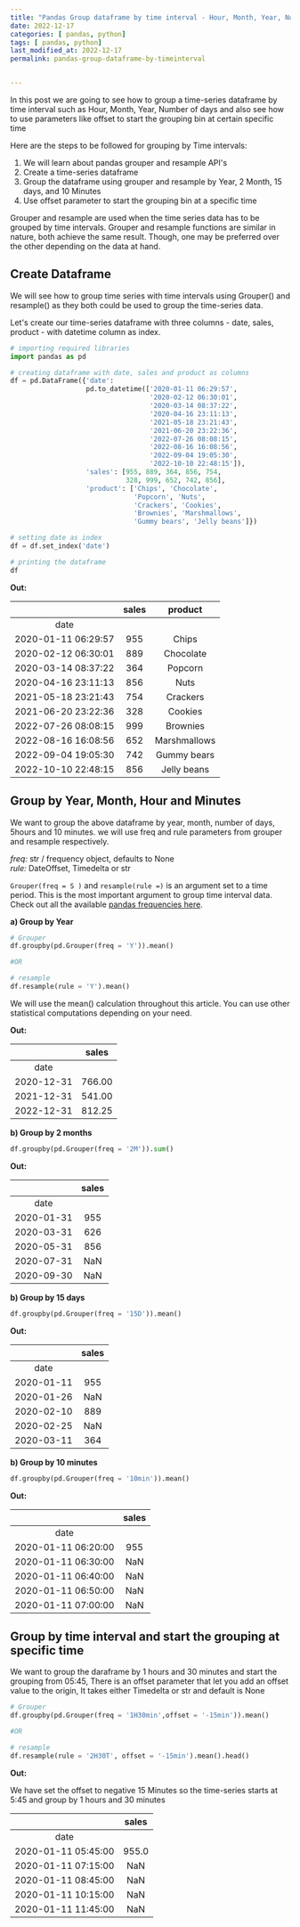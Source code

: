 ```yaml
---
title: "Pandas Group dataframe by time interval - Hour, Month, Year, Number of days and start grouping at specific time"
date: 2022-12-17
categories: [ pandas, python]
tags: [ pandas, python]
last_modified_at: 2022-12-17
permalink: pandas-group-dataframe-by-timeinterval


---
```


In this post we are going to see how to group a time-series dataframe by time interval such as Hour, Month, Year, Number of days and also see how to use parameters like offset to start the grouping bin at certain specific time

Here are the steps to be followed for grouping by Time intervals:

1. We will learn about pandas grouper and resample API's
2. Create a time-series dataframe
3. Group the dataframe using grouper and resample by Year, 2 Month, 15 days, and 10 Minutes
4. Use offset parameter to start the grouping bin at a specific time 

Grouper and resample are used when the time series data has to be grouped by time intervals. Grouper and resample functions are similar in nature, both achieve the same result. Though, one may be preferred over the other depending on the data at hand.

## Create Dataframe

We will see how to group time series with time intervals using Grouper() and resample() as they both could be used to group the time-series data.

Let's create our time-series dataframe with three columns - date, sales, product - with datetime column as index.

```python
# importing required libraries
import pandas as pd

# creating dataframe with date, sales and product as columns
df = pd.DataFrame({'date': 
                   pd.to_datetime(['2020-01-11 06:29:57', 
                                   '2020-02-12 06:30:01',
                                   '2020-03-14 08:37:22', 
                                   '2020-04-16 23:11:13',
                                   '2021-05-18 23:21:43', 
                                   '2021-06-20 23:22:36',
                                   '2022-07-26 08:08:15', 
                                   '2022-08-16 16:08:56',
                                   '2022-09-04 19:05:30', 
                                   '2022-10-10 22:48:15']),
                   'sales': [955, 889, 364, 856, 754, 
                             328, 999, 652, 742, 856],
                   'product': ['Chips', 'Chocolate', 
                               'Popcorn', 'Nuts', 
                               'Crackers', 'Cookies', 
                               'Brownies', 'Marshmallows',
                               'Gummy bears', 'Jelly beans']})

# setting date as index
df = df.set_index('date')

# printing the dataframe
df
```

**Out:**

|                     | sales |   product    |
| :-----------------: | :---: | :----------: |
|        date         |       |              |
| 2020-01-11 06:29:57 |  955  |    Chips     |
| 2020-02-12 06:30:01 |  889  |  Chocolate   |
| 2020-03-14 08:37:22 |  364  |   Popcorn    |
| 2020-04-16 23:11:13 |  856  |     Nuts     |
| 2021-05-18 23:21:43 |  754  |   Crackers   |
| 2021-06-20 23:22:36 |  328  |   Cookies    |
| 2022-07-26 08:08:15 |  999  |   Brownies   |
| 2022-08-16 16:08:56 |  652  | Marshmallows |
| 2022-09-04 19:05:30 |  742  | Gummy bears  |
| 2022-10-10 22:48:15 |  856  | Jelly beans  |

## Group by Year, Month, Hour and Minutes

We want to group the above dataframe by year, month, number of days, 5hours and 10 minutes. we will use freq and rule parameters from grouper and resample respectively.

*freq:* str / frequency object, defaults to None<br>
*rule:* DateOffset, Timedelta or str<br>

`Grouper(freq = S )` and `resample(rule =)` is an argument set to a time period. This is the most important argument to group time interval data. Check out all the available [pandas frequencies here](https://pandas.pydata.org/pandas-docs/stable/user_guide/timeseries.html#offset-aliases). 

**a) Group by Year**

```python
# Grouper
df.groupby(pd.Grouper(freq = 'Y')).mean()

#OR

# resample
df.resample(rule = 'Y').mean()
```

We will use the mean() calculation throughout this article. You can use other statistical computations depending on your need. 

**Out:**

|            | sales  |
| :--------: | :----: |
|    date    |        |
| 2020-12-31 | 766.00 |
| 2021-12-31 | 541.00 |
| 2022-12-31 | 812.25 |

**b) Group by 2 months**

```python
df.groupby(pd.Grouper(freq = '2M')).sum()
```

**Out:**

|            | sales |
| :--------: | :---: |
|    date    |       |
| 2020-01-31 |  955  |
| 2020-03-31 |  626  |
| 2020-05-31 |  856  |
| 2020-07-31 |  NaN  |
| 2020-09-30 |  NaN  |

**b) Group by 15 days**

```python
df.groupby(pd.Grouper(freq = '15D')).mean()
```

**Out:**

|            | sales |
| :--------: | :---: |
|    date    |       |
| 2020-01-11 |  955  |
| 2020-01-26 |  NaN  |
| 2020-02-10 |  889  |
| 2020-02-25 |  NaN  |
| 2020-03-11 |  364  |

**b) Group by 10 minutes**

```python
df.groupby(pd.Grouper(freq = '10min')).mean()
```

**Out:**

|                     | sales |
| :-----------------: | :---: |
|        date         |       |
| 2020-01-11 06:20:00 |  955  |
| 2020-01-11 06:30:00 |  NaN  |
| 2020-01-11 06:40:00 |  NaN  |
| 2020-01-11 06:50:00 |  NaN  |
| 2020-01-11 07:00:00 |  NaN  |

## **Group by time interval and start the grouping at specific time**

We want to group the daraframe by 1 hours and 30 minutes and start the grouping from 05:45, There is an offset parameter that let you add an offset value to the origin, It takes either Timedelta or str and default is None<br>

```python
# Grouper
df.groupby(pd.Grouper(freq = '1H30min',offset = '-15min')).mean()

#OR

# resample
df.resample(rule = '2H30T', offset = '-15min').mean().head()
```

**Out:**

We have set the offset to negative 15 Minutes so the time-series starts at 5:45 and group by 1 hours and 30 minutes

|                     | sales |
| :-----------------: | :---: |
|        date         |       |
| 2020-01-11 05:45:00 | 955.0 |
| 2020-01-11 07:15:00 |  NaN  |
| 2020-01-11 08:45:00 |  NaN  |
| 2020-01-11 10:15:00 |  NaN  |
| 2020-01-11 11:45:00 |  NaN  |
